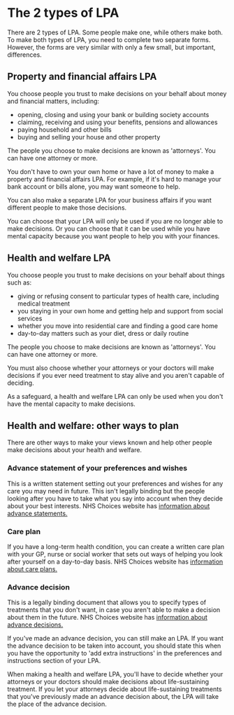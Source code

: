 # The 2 types of LPA

There are 2 types of LPA. Some people make one, while others make both. To make both types of LPA, you need to complete two separate forms. However, the forms are very similar with only a few small, but important, differences.

## Property and financial affairs LPA

You choose people you trust to make decisions on your behalf about money and financial matters, including:

* opening, closing and using your bank or building society accounts
* claiming, receiving and using your benefits, pensions and allowances
* paying household and other bills
* buying and selling your house and other property

The people you choose to make decisions are known as 'attorneys'. You can have one attorney or more.

You don't have to own your own home or have a lot of money to make a property and financial affairs LPA. For example, if it's hard to manage your bank account or bills alone, you may want someone to help.

You can also make a separate LPA for your business affairs if you want different people to make those decisions.

You can choose that your LPA will only be used if you are no longer able to make decisions. Or you can choose that it can be used while you have mental capacity because you want people to help you with your finances.

## Health and welfare LPA

You choose people you trust to make decisions on your behalf about things such as:

* giving or refusing consent to particular types of health care, including medical treatment
* you staying in your own home and getting help and support from social services
* whether you move into residential care and finding a good care home
* day-to-day matters such as your diet, dress or daily routine

The people you choose to make decisions are known as 'attorneys'. You can have one attorney or more.

You must also choose whether your attorneys or your doctors will make decisions if you ever need treatment to stay alive and you aren't capable of deciding.

As a safeguard, a health and welfare LPA can only be used when you don't have the mental capacity to make decisions.

## Health and welfare: other ways to plan

There are other ways to make your views known and help other people make decisions about your health and welfare.

### Advance statement of your preferences and wishes

This is a written statement setting out your preferences and wishes for any care you may need in future. This isn't legally binding but the people looking after you have to take what you say into account when they decide about your best interests. NHS Choices website has <a href="http://www.nhs.uk/Planners/end-of-life-care/Pages/advance-statement.aspx" rel="external" target="_blank">information about advance statements.</a>

### Care plan
If you have a long-term health condition, you can create a written care plan with your GP, nurse or social worker that sets out ways of helping you look after yourself on a day-to-day basis. NHS Choices website has <a href="http://www.nhs.uk/Planners/Yourhealth/Pages/Careplan.aspx" rel="external" target="_blank">information about care plans.</a>

### Advance decision
This is a legally binding document that allows you to specify types of treatments that you don't want, in case you aren't able to make a decision about them in the future. NHS Choices website has <a href="http://www.nhs.uk/Planners/end-of-life-care/Pages/advance-decision-to-refuse-treatment.aspx" rel="external" target="_blank">information about advance decisions.</a>

If you've made an advance decision, you can still make an LPA. If you want the advance decision to be taken into account, you should state this when you have the opportunity to 'add extra instructions' in the preferences and instructions section of your LPA.

When making a health and welfare LPA, you'll have to decide whether your attorneys or your doctors should make decisions about life-sustaining treatment. If you let your attorneys decide about life-sustaining treatments that you've previously made an advance decision about, the LPA will take the place of the advance decision.

